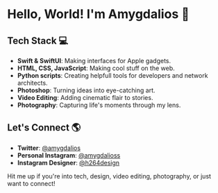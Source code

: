 # Hello, World! I'm Amygdalios 👋

## Tech Stack 💻

- **Swift & SwiftUI**: Making interfaces for Apple gadgets.
- **HTML, CSS, JavaScript**: Making cool stuff on the web.
- **Python scripts**: Creating helpfull tools for developers and network architects.
- **Photoshop**: Turning ideas into eye-catching art.
- **Video Editing**: Adding cinematic flair to stories.
- **Photography**: Capturing life's moments through my lens.

## Let's Connect 🌎

- **Twitter**: [@amygdalios](https://twitter.com/amygdalios)
- **Personal Instagram**: [@amygdalioss](https://www.instagram.com/amygdalioss/)
- **Instagram Designer**: [@h264design](https://www.instagram.com/h264design/)

Hit me up if you're into tech, design, video editing, photography, or just want to connect!
